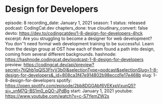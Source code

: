 # Design for Developers

episode: 8
recording_date: January 1, 2021
season: 1
status: released
podcast: CodingCat.dev
chapters_done: true
cloudinary_convert: false
devto: https://dev.to/codingcatdev/1-8-design-for-developers-4hck
excerpt: Are you struggling to become a designer for web development? You don''t need formal web development training to be successful. Learn from the design group at OST how each of them found a path into design, coming from several different backgrounds.
hashnode: https://hashnode.codingcat.dev/podcast-1-8-design-for-developers
preview: https://codingcat.dev/api/preview?secret=7tjQhb1qQlS3FtyV3b0I&selectionType=podcast&selectionSlug=1-8-design-for-developers&_id=808ca3f47e914802b98eccd1e17e468b
slug: 1-8-design-for-developers
spotify: https://open.spotify.com/episode/2bb8DGGAbf6VEKxpVxunQ5?si=_vnM7Q-BS1m0_pQO-JPdBg
start: January 1, 2021
youtube: https://www.youtube.com/watch?v=c-S7YemZW2s